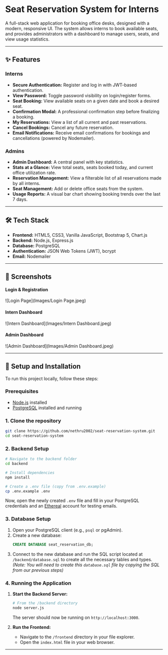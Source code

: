 # Seat Reservation System for Interns

A full-stack web application for booking office desks, designed with a modern, responsive UI. The system allows interns to book available seats, and provides administrators with a dashboard to manage users, seats, and view usage statistics.

---

## ✨ Features

### Interns
-   **Secure Authentication:** Register and log in with JWT-based authentication.
-   **View Password:** Toggle password visibility on login/register forms.
-   **Seat Booking:** View available seats on a given date and book a desired seat.
-   **Confirmation Modal:** A professional confirmation step before finalizing a booking.
-   **My Reservations:** View a list of all current and past reservations.
-   **Cancel Bookings:** Cancel any future reservation.
-   **Email Notifications:** Receive email confirmations for bookings and cancellations (powered by Nodemailer).

### Admins
-   **Admin Dashboard:** A central panel with key statistics.
-   **Stats at a Glance:** View total seats, seats booked today, and current office utilization rate.
-   **Reservation Management:** View a filterable list of all reservations made by all interns.
-   **Seat Management:** Add or delete office seats from the system.
-   **Usage Reports:** A visual bar chart showing booking trends over the last 7 days.

---

## 🛠️ Tech Stack

-   **Frontend:** HTML5, CSS3, Vanilla JavaScript, Bootstrap 5, Chart.js
-   **Backend:** Node.js, Express.js
-   **Database:** PostgreSQL
-   **Authentication:** JSON Web Tokens (JWT), bcrypt
-   **Email:** Nodemailer

---

## 📸 Screenshots

#### Login & Registration
![Login Page](Images/Login Page.jpeg)

#### Intern Dashboard
![Intern Dashboard](Images/Intern Dashboard.jpeg)

#### Admin Dashboard
![Admin Dashboard](Images/Admin Dashboard.jpeg)


---

## 🚀 Setup and Installation

To run this project locally, follow these steps:

### Prerequisites
-   [Node.js](https://nodejs.org/) installed
-   [PostgreSQL](https://www.postgresql.org/download/) installed and running

### 1. Clone the repository
```bash
git clone https://github.com/nethru2002/seat-reservation-system.git
cd seat-reservation-system
```

### 2. Backend Setup
```bash
# Navigate to the backend folder
cd backend

# Install dependencies
npm install

# Create a .env file (copy from .env.example)
cp .env.example .env
```
Now, open the newly created `.env` file and fill in your PostgreSQL credentials and an [Ethereal](https://ethereal.email/) account for testing emails.

### 3. Database Setup
1.  Open your PostgreSQL client (e.g., `psql` or pgAdmin).
2.  Create a new database:
    ```sql
    CREATE DATABASE seat_reservation_db;
    ```
3.  Connect to the new database and run the SQL script located at `/backend/database.sql` to create all the necessary tables and types.
    *(Note: You will need to create this `database.sql` file by copying the SQL from our previous steps)*

### 4. Running the Application
1.  **Start the Backend Server:**
    ```bash
    # From the /backend directory
    node server.js
    ```
    The server should now be running on `http://localhost:3000`.

2.  **Run the Frontend:**
    -   Navigate to the `/frontend` directory in your file explorer.
    -   Open the `index.html` file in your web browser.

---